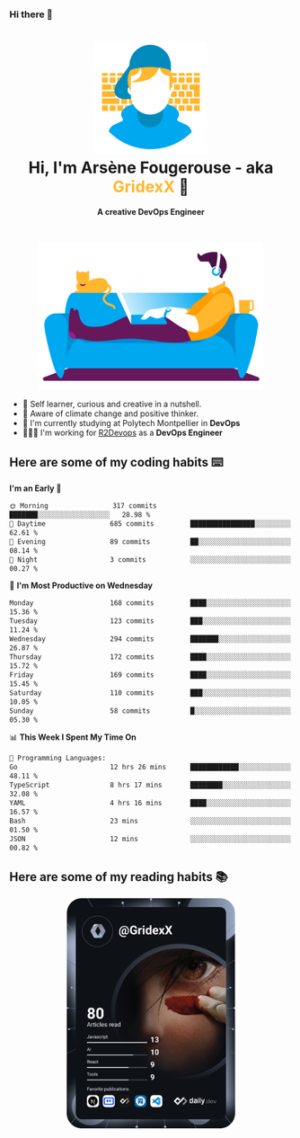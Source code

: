 ### Hi there 👋

<!--
**GridexX/gridexx** is a ✨ _special_ ✨ repository because its `README.md` (this file) appears on your GitHub profile.

Here are some ideas to get you started:

- 🔭 I’m currently working on ...
- 🌱 I’m currently learning ...
- 👯 I’m looking to collaborate on ...
- 🤔 I’m looking for help with ...
- 💬 Ask me about ...
- 📫 How to reach me: ...
- 😄 Pronouns: ...
- ⚡ Fun fact: ...
-->


<!-- Header -->
<h1 align="center">
  <img src="./images/user_profile.png" width="200">
  <br>
  Hi, I'm Arsène Fougerouse - aka <span style="color:#ffb72e">GridexX</span> 👋
</h1>


<p align="center">
  <b>A creative DevOps Engineer </b>
</p>
<br/>
<p align="center">
  <img src="./images/man_couch.png" width="400">
</p>

- 🎨 Self learner, curious and creative in a nutshell. 
- 🌱 Aware of climate change and positive thinker.
- 📕 I'm currently studying at Polytech Montpellier in **DevOps**
- 👨🏻‍💻 I'm working for [R2Devops](https://r2devops.io) as a **DevOps Engineer**


## Here are some of my coding habits ⌨️

<!-- Add a section about tech and Ops stack
  Like this one : https://github.com/Xanthus58#-tech-stack
-->
<!--START_SECTION:waka-->
**I'm an Early 🐤** 

```text
🌞 Morning                317 commits         ███████░░░░░░░░░░░░░░░░░░   28.98 % 
🌆 Daytime                685 commits         ████████████████░░░░░░░░░   62.61 % 
🌃 Evening                89 commits          ██░░░░░░░░░░░░░░░░░░░░░░░   08.14 % 
🌙 Night                  3 commits           ░░░░░░░░░░░░░░░░░░░░░░░░░   00.27 % 
```
📅 **I'm Most Productive on Wednesday** 

```text
Monday                   168 commits         ████░░░░░░░░░░░░░░░░░░░░░   15.36 % 
Tuesday                  123 commits         ███░░░░░░░░░░░░░░░░░░░░░░   11.24 % 
Wednesday                294 commits         ███████░░░░░░░░░░░░░░░░░░   26.87 % 
Thursday                 172 commits         ████░░░░░░░░░░░░░░░░░░░░░   15.72 % 
Friday                   169 commits         ████░░░░░░░░░░░░░░░░░░░░░   15.45 % 
Saturday                 110 commits         ███░░░░░░░░░░░░░░░░░░░░░░   10.05 % 
Sunday                   58 commits          █░░░░░░░░░░░░░░░░░░░░░░░░   05.30 % 
```


📊 **This Week I Spent My Time On** 

```text
💬 Programming Languages: 
Go                       12 hrs 26 mins      ████████████░░░░░░░░░░░░░   48.11 % 
TypeScript               8 hrs 17 mins       ████████░░░░░░░░░░░░░░░░░   32.08 % 
YAML                     4 hrs 16 mins       ████░░░░░░░░░░░░░░░░░░░░░   16.57 % 
Bash                     23 mins             ░░░░░░░░░░░░░░░░░░░░░░░░░   01.50 % 
JSON                     12 mins             ░░░░░░░░░░░░░░░░░░░░░░░░░   00.82 % 
```


<!--END_SECTION:waka-->

## Here are some of my reading habits 📚
<div  align="center">
  <img src="./images/devcard.svg" width="300">
</div>
